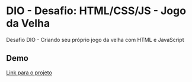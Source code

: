 # DIO - Desafio: HTML/CSS/JS - Jogo da Velha

Desafio DIO - Criando seu próprio jogo da velha com HTML e JavaScript

## Demo
[Link para o projeto](https://douglasleal.github.io/dio-desafio-jogo-da-velha-html-js/ "Link para o projeto")

